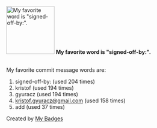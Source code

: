 <img src="https://github.com/my-badges/my-badges/blob/master/src/all-badges/favorite-word/favorite-word.png?raw=true" alt="My favorite word is &quot;signed-off-by:&quot;." title="My favorite word is &quot;signed-off-by:&quot;." width="128">
<strong>My favorite word is &quot;signed-off-by:&quot;.</strong>
<br><br>

My favorite commit message words are:

1. signed-off-by: (used 204 times)
2. kristof (used 194 times)
3. gyuracz (used 194 times)
4. <kristof.gyuracz@gmail.com> (used 158 times)
5. add (used 37 times)


Created by <a href="https://github.com/my-badges/my-badges">My Badges</a>